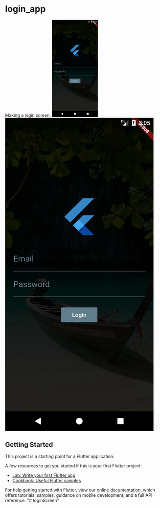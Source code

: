 # login_app

Making a login screen.
<img src="https://github.com/ramkishoreprajapat/loginScreen/blob/master/Screenshot_1580549748.png" width="150">
[![Fibonacci RMI Java EE](https://github.com/ramkishoreprajapat/loginScreen/blob/master/Screenshot_1580549748.png)](https://github.com/ramkishoreprajapat/loginScreen/blob/master/device-2020-02-01-150414.webm "RMI Fibonacci Java")
## Getting Started

This project is a starting point for a Flutter application.

A few resources to get you started if this is your first Flutter project:

- [Lab: Write your first Flutter app](https://flutter.dev/docs/get-started/codelab)
- [Cookbook: Useful Flutter samples](https://flutter.dev/docs/cookbook)

For help getting started with Flutter, view our
[online documentation](https://flutter.dev/docs), which offers tutorials,
samples, guidance on mobile development, and a full API reference.
"# loginScreen" 
